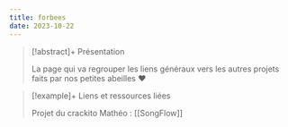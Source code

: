 ```yaml
---
title: forbees
date: 2023-10-22
---
```



> [!abstract]+ Présentation
> 
> La page qui va regrouper les liens généraux vers les autres projets faits par nos petites abeilles ♥

> [!example]+ Liens et ressources liées
> 
> Projet du crackito Mathéo : 
> [[SongFlow]]
> 
